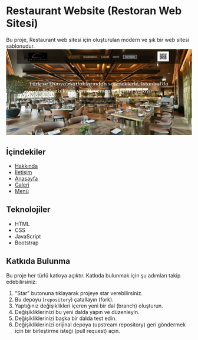 ﻿# Restaurant Website (Restoran Web Sitesi)
 Bu proje, Restaurant web sitesi için oluşturulan modern ve şık bir web sitesi şablonudur.
 ![Restaurant Resmi](https://github.com/nazli-d/restaurant-website/blob/main/ekran%20%C3%A7%C4%B1kt%C4%B1lar%C4%B1/restaurant.png)
 
## İçindekiler

- [Hakkında]((#hakkında))
- [İletişim]((#iletişim))
- [Anasayfa]((#anasayfa))
- [Galeri]((#galeri))
- [Menü]((#menü))


## Teknolojiler

- HTML
- CSS
- JavaScript
- Bootstrap

## Katkıda Bulunma
Bu proje her türlü katkıya açıktır. Katkıda bulunmak için şu adımları takip edebilirsiniz:

1. "Star" butonuna tıklayarak projeye star verebilirsiniz.
2. Bu depoyu (`repository`) çatallayın (fork).
3. Yaptığınız değişiklikleri içeren yeni bir dal (branch) oluşturun.
4. Değişikliklerinizi bu yeni dalda yapın ve düzenleyin.
5. Değişikliklerinizi başka bir dalda test edin.
6. Değişikliklerinizi orijinal depoya (upstream repository) geri göndermek için bir birleştirme isteği (pull request) açın.



